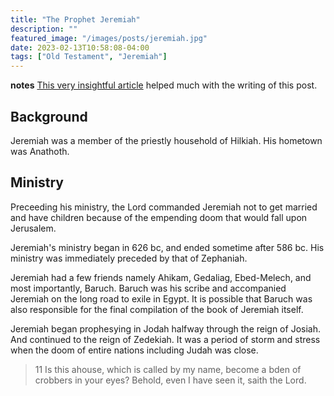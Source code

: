 ```yaml
---
title: "The Prophet Jeremiah"
description: ""
featured_image: "/images/posts/jeremiah.jpg"
date: 2023-02-13T10:58:08-04:00
tags: ["Old Testament", "Jeremiah"]
---
```


**notes**
[This very insightful article](https://www.biblestudytools.com/nlt/jeremiah/) helped much with the writing of this post.
<!-- The NIV of the Bible is used also.  -->


## Background

Jeremiah was a member of the priestly household of Hilkiah. His hometown was Anathoth.

## Ministry

Preceeding his ministry, the Lord commanded Jeremiah not to get married and have children because of the empending doom that would fall upon Jerusalem. 

Jeremiah's ministry began in 626 bc, and ended sometime after 586 bc. His ministry was immediately preceded by that of Zephaniah.

Jeremiah had a few friends namely Ahikam, Gedaliag, Ebed-Melech, and most importantly, Baruch. Baruch was his scribe and accompanied Jeremiah on the long road to exile in Egypt. It is possible that Baruch was also responsible for the final compilation of the book of Jeremiah itself. 

Jeremiah began prophesying in Jodah halfway through the reign of Josiah. And continued to the reign of Zedekiah. It was a period of storm and stress when the doom of entire nations including Judah was close. 

> 11 Is this ahouse, which is called by my name, become a bden of crobbers in your eyes? Behold, even I have seen it, saith the Lord.

